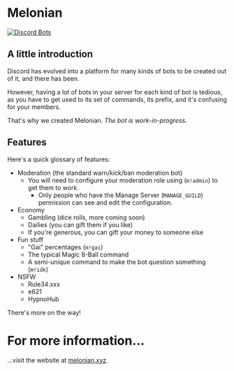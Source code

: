 # Melonian

[![Discord Bots](https://discordbots.org/api/widget/status/236987731232686081.svg)](https://discordbots.org/bot/236987731232686081)

## A little introduction

Discord has evolved into a platform for many kinds of bots to be created out of it, and there has been.

However, having a lot of bots in your server for each kind of bot is tedious, as you have to get used to its set of commands, its prefix, and it's confusing for your members.

That's why we created Melonian.
*The bot is work-in-progress.*

## Features

Here's a quick glossary of features:

- Moderation {the standard warn/kick/ban moderation bot}
    - You will need to configure your moderation role using (``m!admin``) to get them to work.
        - Only people who have the Manage Server (``MANAGE_GUILD``) permission can see and edit the configuration.
- Economy
	- Gambling (dice rolls, more coming soon)
    - Dailies (you can gift them if you like)
	- If you're generous, you can gift your money to someone else
- Fun stuff
	- "Gai" percentages (``m!gai``)
	- The typical Magic 8-Ball command
	- A semi-unique command to make the bot question something (``m!idk``)
- NSFW
	- Rule34.xxx
	- e621
	- HypnoHub

There's more on the way!

# For more information...

...visit the website at [melonian.xyz](https://melonian.xyz).